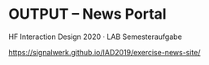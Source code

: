 # OUTPUT – News Portal
HF Interaction Design 2020 · LAB Semesteraufgabe

https://signalwerk.github.io/IAD2019/exercise-news-site/
